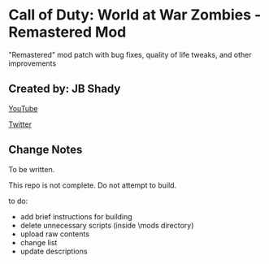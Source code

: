 # Call of Duty: World at War Zombies - Remastered Mod
"Remastered" mod patch with bug fixes, quality of life tweaks, and other improvements

## Created by: JB Shady

[YouTube](https://www.youtube.com/c/JBShady)

[Twitter](https://twitter.com/jb_shady_)

## Change Notes

To be written.

This repo is not complete. Do not attempt to build.

to do:
- add brief instructions for building
- delete unnecessary scripts (inside \mods directory)
- upload raw contents
- change list
- update descriptions
